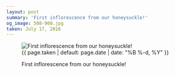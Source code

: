 ```yaml
---
layout: post
summary: 'First inflorescence from our honeysuckle!'
og_image: 508-960.jpg
taken: July 17, 2016
---
```


<figure class="post">
<img alt="First inflorescence from our honeysuckle!" sizes="(min-width: 700px) 50vw, calc(100vw - 2rem)" src="{{ site.assets_url }}/508-480.jpg" srcset="{{ site.assets_url }}/508-960.jpg 960w, {{ site.assets_url }}/508-720.jpg 720w, {{ site.assets_url }}/508-480.jpg 480w, {{ site.assets_url }}/508-240.jpg 240w"/>
<figcaption>
<time>{{ page.taken | default: page.date | date: "%B %-d, %Y" }}</time>
<p>First inflorescence from our honeysuckle!</p>
</figcaption>
</figure>

